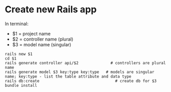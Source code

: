 # Create new Rails app

In terminal:

- $1 = project name
- $2 = controller name (plural)
- $3 = model name (singular)


```
rails new $1
cd $1
rails generate controller api/$2	          # controllers are plural name
rails generate model $3 key:type key:type   # models are singular name; key:type - list the table attribute and data type
rails db:create			                        # create db for $3
bundle install
```
